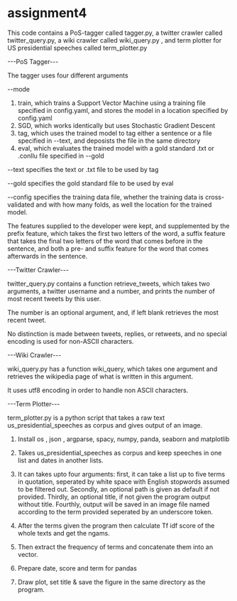 # assignment4
This code contains a PoS-tagger called tagger.py, a twitter crawler called twitter_query.py, a wiki crawler called wiki_query.py ,  and term plotter for US presidential 
speeches called term_plotter.py

---PoS Tagger---

The tagger uses four different arguments

--mode
1. train, which trains a Support Vector Machine using a training file specified in config.yaml, and stores the model in a location specified by config.yaml
2. SGD, which works identically but uses Stochastic Gradient Descent
3. tag, which uses the trained model to tag either a sentence or a file specified in --text, and deposists the file in the same directory
4. eval, which evaluates the trained model with a gold standard .txt or .conllu file specified in --gold

--text
specifies the text or .txt file to be used by tag

--gold
specifies the gold standard file to be used by eval

--config
specifies the training data file, whether the training data is cross-validated and with how many folds, as well the location for the trained model.

The features supplied to the developer were kept, and supplemented by the prefix feature, which takes the first two letters of the word, 
a suffix feature that takes the final two letters of the word that comes before in the sentence, and both a pre- and suffix feature for the word 
that comes afterwards in the sentence. 


---Twitter Crawler---

twitter_query.py contains a function retrieve_tweets, which takes two arguments, a twitter username and a number, and prints the number of most recent tweets 
by this user.
 
The number is an optional argument, and, if left blank retrieves the most recent tweet.

No distinction is made between tweets, replies, or retweets, and no special encoding is used for non-ASCII characters.


---Wiki Crawler---

wiki_query.py has a function wiki_query, which takes one argument and retrieves the wikipedia page of what is written in this argument. 

It uses utf8 encoding in order to handle non ASCII characters.


---Term Plotter---

term_plotter.py is a python script that takes a raw text us_presidential_speeches as corpus and gives output of an image. 

1. Install os ,  json , argparse, spacy, numpy, panda, seaborn and matplotlib
2. Takes us_presidential_speeches as corpus and keep speeches in one list and dates in another lists.
3. It can takes upto four arguments: 
	first, it can take a list up to five terms in quotation, seperated by white space with English stopwords assumed to be filtered out.
	Secondly, an optional path is given as default if not provided.
	Thirdly, an optional title, if not given the program output without title.
	Fourthly, output will be saved in an image file named according to the term provided seperated by an underscore token. 

4. After the terms given the program then calculate Tf idf score of the whole texts and get the ngams.
5. Then extract the frequency of terms and concatenate them into an vector.
6. Prepare date, score and term for pandas 
7. Draw plot, set title & save the figure in the same directory as the program.




